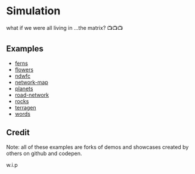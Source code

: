 # Simulation

what if we were all living in ...the matrix? 📺📺📺


## Examples

* [ferns](https://hiiambradkim.github.io/sketchbook/progen/ferns)
* [flowers](https://hiiambradkim.github.io/sketchbook/progen/flowers)
* [ndwfc](https://hiiambradkim.github.io/sketchbook/progen/ndwfc)
* [network-map](https://hiiambradkim.github.io/sketchbook/progen/network-map)
* [planets](https://hiiambradkim.github.io/sketchbook/progen/planets)
* [road-network](https://hiiambradkim.github.io/sketchbook/progen/road-network)
* [rocks](https://hiiambradkim.github.io/sketchbook/progen/rocks)
* [terragen](https://hiiambradkim.github.io/sketchbook/progen/terragen)
* [words](https://hiiambradkim.github.io/sketchbook/progen/words)

## Credit

Note: all of these examples are forks of demos and showcases created by others on github and codepen. 

w.i.p